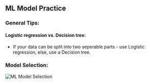 ## ML Model Practice

### General Tips:
#### Logistic regression vs. Decision tree:
  - If your data can be split into two seperable parts - use Logistic regression, else, use a Decision tree.

### Model Selection:
![ML Model Selection](https://www.gatevidyalay.com/wp-content/uploads/2019/12/Machine-Learning-Models-768x636.png)

